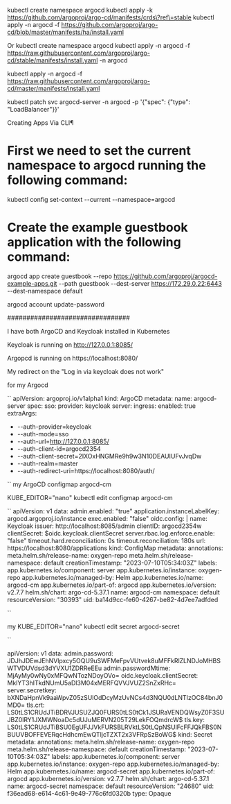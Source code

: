 kubectl create namespace argocd
kubectl apply -k https://github.com/argoproj/argo-cd/manifests/crds\?ref\=stable
kubectl apply -n argocd -f https://github.com/argoproj/argo-cd/blob/master/manifests/ha/install.yaml

Or
kubectl create namespace argocd
kubectl apply -n argocd -f https://raw.githubusercontent.com/argoproj/argo-cd/stable/manifests/install.yaml -n argocd

kubectl apply -n argocd -f https://raw.githubusercontent.com/argoproj/argo-cd/master/manifests/install.yaml


kubectl patch svc argocd-server -n argocd -p '{"spec": {"type": "LoadBalancer"}}'

Creating Apps Via CLI¶

# First we need to set the current namespace to argocd running the following command:
kubectl config set-context --current --namespace=argocd

# Create the example guestbook application with the following command:
argocd app create guestbook --repo https://github.com/argoproj/argocd-example-apps.git --path guestbook --dest-server https://172.29.0.22:6443 --dest-namespace default

argocd account update-password





  



################################

I have both ArgoCD and Keycloak installed in Kubernetes

Keycloak is running on http://127.0.0.1:8085/

Argopcd is running on https://localhost:8080/

My redirect on the "Log in via keycloak does not work"

for my Argocd

``
apiVersion: argoproj.io/v1alpha1
kind: ArgoCD
metadata:
name: argocd-server
spec:
sso:
provider: keycloak
server:
ingress:
enabled: true
extraArgs:
- --auth-provider=keycloak
- --auth-mode=sso
- --auth-url=http://127.0.0.1:8085/
- --auth-client-id=argocd2354
- --auth-client-secret=2IXOxHNGMRe9h9w3N10DEAUIUFvJvqDw
- --auth-realm=master
- --auth-redirect-uri=https://localhost:8080/auth/

``
my ArgoCD configmap argocd-cm

KUBE_EDITOR="nano" kubectl edit configmap argocd-cm

``
apiVersion: v1
data:
admin.enabled: "true"
application.instanceLabelKey: argocd.argoproj.io/instance
exec.enabled: "false"
oidc.config: |
name: Keycloak
issuer: http://localhost:8085/admin
clientID: argocd2354w
clientSecret: $oidc.keycloak.clientSecret
server.rbac.log.enforce.enable: "false"
timeout.hard.reconciliation: 0s
timeout.reconciliation: 180s
url: https://localhost:8080/applications
kind: ConfigMap
metadata:
annotations:
meta.helm.sh/release-name: oxygen-repo
meta.helm.sh/release-namespace: default
creationTimestamp: "2023-07-10T05:34:03Z"
labels:
app.kubernetes.io/component: server
app.kubernetes.io/instance: oxygen-repo
app.kubernetes.io/managed-by: Helm
app.kubernetes.io/name: argocd-cm
app.kubernetes.io/part-of: argocd
app.kubernetes.io/version: v2.7.7
helm.sh/chart: argo-cd-5.37.1
name: argocd-cm
namespace: default
resourceVersion: "30393"
uid: ba14d9cc-fe60-4267-be82-4d7ee7adfded

``

my KUBE_EDITOR="nano" kubectl edit secret argocd-secret

``

apiVersion: v1
data:
admin.password: JDJhJDEwJEhNVlpxcy5OQU9uSWFMeFpvVUtvek8uMFFkRlZLNDJoMHBSWTVDUVdsd3dYVXU1ZDRReEEu
admin.passwordMtime: MjAyMy0wNy0xMFQwNTozNDoyOVo=
oidc.keycloak.clientSecret: MklYT3hITkdNUmU5aDl3M04xMERFQVVJVUZ2SnZxRHc=
server.secretkey: bXNDaHpnVk9aaWpvZ05zSUlOdDcyMzUvNCs4d3NQU0dLNTIzOC84bnJ0MD0=
tls.crt: LS0tLS1CRUdJTiBDRVJUSUZJQ0FURS0tLS0tCk1JSURaVENDQWsyZ0F3SUJBZ0lRY1JXMWNoaDc5dUJuMERVN205T29LekFOQmdrcW$
tls.key: LS0tLS1CRUdJTiBSU0EgUFJJVkFURSBLRVktLS0tLQpNSUlFcFFJQkFBS0NBUUVBOFFEVERqcHdhcmEwQTljcTZXT2x3VFRpSzBoWG$
kind: Secret
metadata:
annotations:
meta.helm.sh/release-name: oxygen-repo
meta.helm.sh/release-namespace: default
creationTimestamp: "2023-07-10T05:34:03Z"
labels:
app.kubernetes.io/component: server
app.kubernetes.io/instance: oxygen-repo
app.kubernetes.io/managed-by: Helm
app.kubernetes.io/name: argocd-secret
app.kubernetes.io/part-of: argocd
app.kubernetes.io/version: v2.7.7
helm.sh/chart: argo-cd-5.37.1
name: argocd-secret
namespace: default
resourceVersion: "24680"
uid: f36ead68-e614-4c61-9e49-776c6fd0320b
type: Opaque

